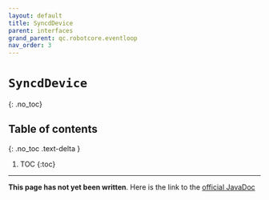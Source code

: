 ```yaml
---
layout: default
title: SyncdDevice
parent: interfaces
grand_parent: qc.robotcore.eventloop
nav_order: 3
---
```

# `SyncdDevice`
{: .no_toc}

## Table of contents
{: .no_toc .text-delta }

1. TOC
{:toc}
---
**This page has not yet been written**. Here is the link to the [official JavaDoc](https://ftctechnh.github.io/ftc_app/doc/javadoc/com/qualcomm/robotcore/eventloop/SyncdDevice.html)
        